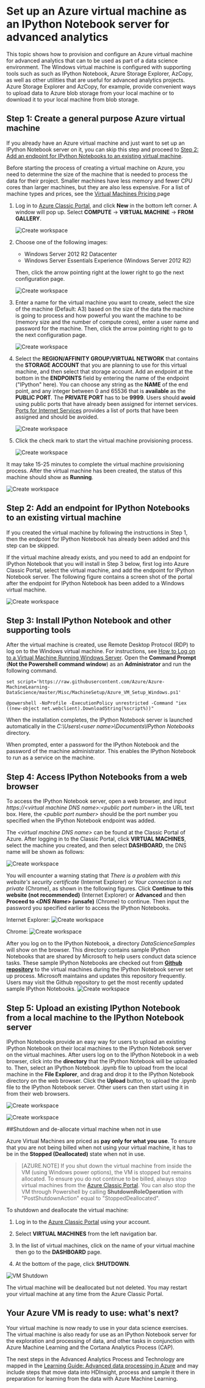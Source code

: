 <properties
	pageTitle="Set up a virtual machine as an IPython Notebook server | Microsoft Azure"
	description="Set up an Azure Virtual Machine for use in a data science environment with IPython Server for advanced analytics."
	services="machine-learning"
	documentationCenter=""
	authors="bradsev"
	manager="paulettm"
	editor="cgronlun"  />

<tags
	ms.service="machine-learning"
	ms.workload="data-services"
	ms.tgt_pltfrm="na"
	ms.devlang="na"
	ms.topic="article"
	ms.date="10/13/2015"
	ms.author="mohabib;xibingao;bradsev" />

# Set up an Azure virtual machine as an IPython Notebook server for advanced analytics

This topic shows how to provision and configure an Azure virtual machine for advanced analytics that can to be used as part of a data science environment. The Windows virtual machine is configured with supporting tools such as such as IPython Notebook, Azure Storage Explorer, AzCopy, as well as other utilities that are useful for advanced analytics projects. Azure Storage Explorer and AzCopy, for example, provide convenient ways to upload data to Azure blob storage from your local machine or to download it to your local machine from blob storage.

## <a name="create-vm"></a>Step 1: Create a general purpose Azure virtual machine

If you already have an Azure virtual machine and just want to set up an IPython Notebook server on it, you can skip this step and proceed to [Step 2: Add an endpoint for IPython Notebooks to an existing virtual machine](#add-endpoint).

Before starting the process of creating a virtual machine on Azure, you need to determine the size of the machine that is needed to process the data for their project. Smaller machines have less memory and fewer CPU cores than larger machines, but they are also less expensive. For a list of machine types and prices, see the <a href="http://azure.microsoft.com/pricing/details/virtual-machines/" target="_blank">Virtual Machines Pricing </a> page

1. Log in to <a href="https://manage.windowsazure.com" target="_blank">Azure Classic Portal</a>, and click **New** in the bottom left corner. A window will pop up. Select **COMPUTE** -> **VIRTUAL MACHINE** -> **FROM GALLERY**.

	![Create workspace][24]

2. Choose one of the following images:

	* Windows Server 2012 R2 Datacenter
	* Windows Server Essentials Experience (Windows Server 2012 R2)

	Then, click the arrow pointing right at the lower right to go the next configuration page.

	![Create workspace][25]

3. Enter a name for the virtual machine you want to create, select the size of the machine (Default: A3) based on the size of the data the machine is going to process and how powerful you want the machine to be (memory size and the number of compute cores), enter a user name and password for the machine. Then, click the arrow pointing right to go to the next configuration page.

	![Create workspace][26]

4. Select the **REGION/AFFINITY GROUP/VIRTUAL NETWORK** that contains the **STORAGE ACCOUNT** that you are planning to use for this virtual machine, and then select that storage account. Add an endpoint at the bottom in the **ENDPOINTS**  field by entering the name of the endpoint ("IPython" here). You can choose any string as the **NAME** of the end point, and any integer between 0 and 65536 that is **available** as the **PUBLIC PORT**. The **PRIVATE PORT** has to be **9999**. Users should **avoid** using public ports that have already been assigned for internet services. <a href="http://www.chebucto.ns.ca/~rakerman/port-table.html" target="_blank">Ports for Internet Services</a> provides a list of ports that have been assigned and should be avoided.

	![Create workspace][27]

5. Click the check mark to start the virtual machine provisioning process.

	![Create workspace][28]


It may take 15-25 minutes to complete the virtual machine provisioning process. After the virtual machine has been created, the status of this machine should show as **Running**.

![Create workspace][29]

## <a name="add-endpoint"></a>Step 2: Add an endpoint for IPython Notebooks to an existing virtual machine

If you created the virtual machine by following the instructions in Step 1, then the endpoint for IPython Notebook has already been added and this step can be skipped.

If the virtual machine already exists, and you need to add an endpoint for IPython Notebook that you will install in Step 3 below, first log into Azure Classic Portal, select the virtual machine, and add the endpoint for IPython Notebook server. The following figure contains a screen shot of the portal after the endpoint for IPython Notebook has been added to a Windows virtual machine.

![Create workspace][17]

## <a name="run-commands"></a>Step 3: Install IPython Notebook and other supporting tools

After the virtual machine is created, use Remote Desktop Protocol (RDP) to log on to the Windows virtual machine. For instructions, see [How to Log on to a Virtual Machine Running Windows Server](../virtual-machines-log-on-windows-server.md). Open the **Command Prompt** (**Not the Powershell command window**) as an **Administrator** and run the following command.

    set script='https://raw.githubusercontent.com/Azure/Azure-MachineLearning-DataScience/master/Misc/MachineSetup/Azure_VM_Setup_Windows.ps1'

	@powershell -NoProfile -ExecutionPolicy unrestricted -Command "iex ((new-object net.webclient).DownloadString(%script%))"

When the installation completes, the IPython Notebook server is launched automatically in the *C:\\Users\\\<user name\>\\Documents\\IPython Notebooks* directory.

When prompted, enter a password for the IPython Notebook and the password of the machine administrator. This enables the IPython Notebook to run as a service on the machine.

## <a name="access"></a>Step 4: Access IPython Notebooks from a web browser
To access the IPython Notebook server, open a web browser, and input *https://&#60;virtual machine DNS name>:&#60;public port number>* in the URL text box. Here, the *&#60;public port number>* should  be the port number you specified when the IPython Notebook endpoint was added. 

The *&#60;virtual machine DNS name>* can be found at the Classic Portal of Azure. After logging in to the Classic Portal, click **VIRTUAL MACHINES**, select the machine you created, and then select **DASHBOARD**, the DNS name will be shown as follows:

![Create workspace][19]

You will encounter a warning stating that _There is a problem with this website's security certificate_ (Internet Explorer) or _Your connection is not private_ (Chrome), as shown in the following figures. Click **Continue to this website (not recommended)** (Internet Explorer) or **Advanced** and then **Proceed to &#60;*DNS Name*> (unsafe)** (Chrome) to continue. Then input the password you specified earlier to access the IPython Notebooks.

Internet Explorer:
![Create workspace][20]

Chrome:
![Create workspace][21]

After you log on to the IPython Notebook, a directory *DataScienceSamples* will show on the browser. This directory contains sample IPython Notebooks that are shared by Microsoft to help users conduct data science tasks. These sample IPython Notebooks are checked out from [**Github repository**](https://github.com/Azure/Azure-MachineLearning-DataScience/tree/master/Misc/DataScienceProcess/iPythonNotebooks) to the virtual machines during the IPython Notebook server set up process. Microsoft maintains and updates this repository frequently. Users may visit the Github repository to get the most recently updated sample IPython Notebooks.
![Create workspace][18]

## <a name="upload"></a>Step 5: Upload an existing IPython Notebook from a local machine to the IPython Notebook server

IPython Notebooks provide an easy way for users to upload an existing IPython Notebook on their local machines to the IPython Notebook server on the virtual machines. After users log on to the IPython Notebook in a web browser, click into the **directory** that the IPython Notebook will be uploaded to. Then, select an IPython Notebook .ipynb file to upload from the local machine in the **File Explorer**, and drag and drop it to the IPython Notebook directory on the web browser. Click the **Upload** button, to upload the .ipynb file to the IPython Notebook server. Other users can then start using it in from their web browsers.

![Create workspace][22]

![Create workspace][23]


##<a name="shutdown"></a>Shutdown and de-allocate virtual machine when not in use

Azure Virtual Machines are priced as **pay only for what you use**. To ensure that you are not being billed when not using your virtual machine, it has to be in the **Stopped (Deallocated)** state when not in use.

> [AZURE.NOTE] If you shut down the virtual machine from inside the VM (using Windows power options), the VM is stopped but remains allocated. To ensure you do not continue to be billed, always stop virtual machines from the [Azure Classic Portal](http://manage.windowsazure.com/). You can also stop the VM through Powershell by calling **ShutdownRoleOperation** with "PostShutdownAction" equal to "StoppedDeallocated".

To shutdown and deallocate the virtual machine:

1. Log in to the [Azure Classic Portal](http://manage.windowsazure.com/) using your account.  

2. Select **VIRTUAL MACHINES** from the left navigation bar.

3. In the list of virtual machines, click on the name of your virtual machine then go to the **DASHBOARD** page.

4. At the bottom of the page, click **SHUTDOWN**.

![VM Shutdown][15]

The virtual machine will be deallocated but not deleted. You may restart your virtual machine at any time from the Azure Classic Portal.

## Your Azure VM is ready to use: what's next?

Your virtual machine is now ready to use in your data science exercises. The virtual machine is also ready for use as an IPython Notebook server for the exploration and processing of data, and other tasks in conjunction with Azure Machine Learning and the Cortana Analytics Process (CAP).

The next steps in the Advanced Analytics Process and Technology are mapped in the [Learning Guide: Advanced data processing in Azure](machine-learning-data-science-advanced-data-processing.md) and may include steps that move data into HDInsight, process and sample it there in preparation for learning from the data with Azure Machine Learning.


[15]: ./media/machine-learning-data-science-setup-virtual-machine/vmshutdown.png
[17]: ./media/machine-learning-data-science-setup-virtual-machine/add-endpoints-after-creation.png
[18]: ./media/machine-learning-data-science-setup-virtual-machine/sample-ipnbs.png
[19]: ./media/machine-learning-data-science-setup-virtual-machine/dns-name-and-host-name.png
[20]: ./media/machine-learning-data-science-setup-virtual-machine/browser-warning-ie.png
[21]: ./media/machine-learning-data-science-setup-virtual-machine/browser-warning.png
[22]: ./media/machine-learning-data-science-setup-virtual-machine/upload-ipnb-1.png
[23]: ./media/machine-learning-data-science-setup-virtual-machine/upload-ipnb-2.png
[24]: ./media/machine-learning-data-science-setup-virtual-machine/create-virtual-machine-1.png
[25]: ./media/machine-learning-data-science-setup-virtual-machine/create-virtual-machine-2.png
[26]: ./media/machine-learning-data-science-setup-virtual-machine/create-virtual-machine-3.png
[27]: ./media/machine-learning-data-science-setup-virtual-machine/create-virtual-machine-4.png
[28]: ./media/machine-learning-data-science-setup-virtual-machine/create-virtual-machine-5.png
[29]: ./media/machine-learning-data-science-setup-virtual-machine/create-virtual-machine-6.png
 
